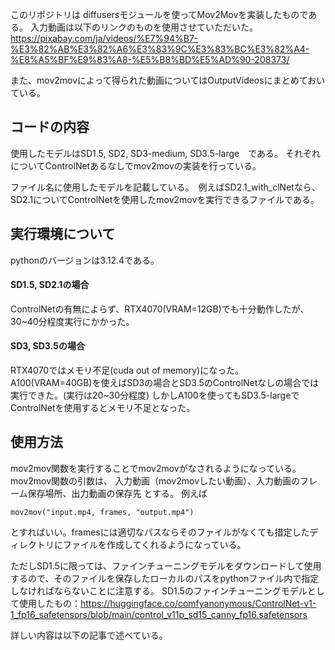 
このリポジトリは diffusersモジュールを使ってMov2Movを実装したものである。
入力動画は以下のリンクのものを使用させていただいた。
https://pixabay.com/ja/videos/%E7%94%B7-%E3%82%AB%E3%82%A6%E3%83%9C%E3%83%BC%E3%82%A4-%E8%A5%BF%E9%83%A8-%E5%B8%BD%E5%AD%90-208373/

また、mov2movによって得られた動画についてはOutputVideosにまとめておいている。


## コードの内容
使用したモデルはSD1.5, SD2, SD3-medium, SD3.5-large　である。
それぞれについてControlNetあるなしでmov2movの実装を行っている。

ファイル名に使用したモデルを記載している。　例えばSD2.1_with_clNetなら、SD2.1についてControlNetを使用したmov2movを実行できるファイルである。

## 実行環境について
pythonのバージョンは3.12.4である。
#### SD1.5, SD2.1の場合
ControlNetの有無によらず、RTX4070(VRAM=12GB)でも十分動作したが、30~40分程度実行にかかった。

#### SD3, SD3.5の場合
RTX4070ではメモリ不足(cuda out of memory)になった。
A100(VRAM=40GB)を使えばSD3の場合とSD3.5のControlNetなしの場合では実行できた。(実行は20~30分程度)
しかしA100を使ってもSD3.5-largeでControlNetを使用するとメモリ不足となった。

## 使用方法
mov2mov関数を実行することでmov2movがなされるようになっている。
mov2mov関数の引数は、
入力動画（mov2movしたい動画）、入力動画のフレーム保存場所、出力動画の保存先
とする。
例えば
```
mov2mov("input.mp4, frames, "output.mp4")
```
とすればいい。framesには適切なパスならそのファイルがなくても措定したディレクトリにファイルを作成してくれるようになっている。



ただしSD1.5に限っては、ファインチューニングモデルをダウンロードして使用するので、そのファイルを保存したローカルのパスをpythonファイル内で指定しなければならないことに注意する。
SD1.5のファインチューニングモデルとして使用したもの：https://huggingface.co/comfyanonymous/ControlNet-v1-1_fp16_safetensors/blob/main/control_v11p_sd15_canny_fp16.safetensors


詳しい内容は以下の記事で述べている。
